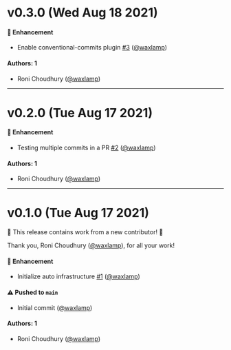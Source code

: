 # v0.3.0 (Wed Aug 18 2021)

#### 🚀 Enhancement

- Enable conventional-commits plugin [#3](https://github.com/arclamp/auto-test/pull/3) ([@waxlamp](https://github.com/waxlamp))

#### Authors: 1

- Roni Choudhury ([@waxlamp](https://github.com/waxlamp))

---

# v0.2.0 (Tue Aug 17 2021)

#### 🚀 Enhancement

- Testing multiple commits in a PR [#2](https://github.com/arclamp/auto-test/pull/2) ([@waxlamp](https://github.com/waxlamp))

#### Authors: 1

- Roni Choudhury ([@waxlamp](https://github.com/waxlamp))

---

# v0.1.0 (Tue Aug 17 2021)

:tada: This release contains work from a new contributor! :tada:

Thank you, Roni Choudhury ([@waxlamp](https://github.com/waxlamp)), for all your work!

#### 🚀 Enhancement

- Initialize auto infrastructure [#1](https://github.com/arclamp/auto-test/pull/1) ([@waxlamp](https://github.com/waxlamp))

#### ⚠️ Pushed to `main`

- Initial commit ([@waxlamp](https://github.com/waxlamp))

#### Authors: 1

- Roni Choudhury ([@waxlamp](https://github.com/waxlamp))
